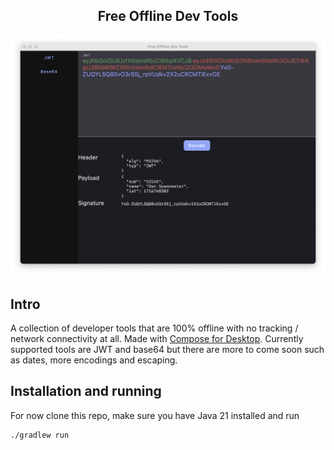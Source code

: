 <h2 align="center"> Free Offline Dev Tools</h2>

![fodt](./assets/fodt.jwt.screen.png)

## Intro
A collection of developer tools that are 100% offline with no tracking / network connectivity at all. Made with 
[Compose for Desktop](https://www.jetbrains.com/lp/compose-desktop/). Currently supported tools are JWT and base64 
but there are more to come soon such as dates, more encodings and escaping.

## Installation and running

For now clone this repo, make sure you have Java 21 installed and run
```
./gradlew run
```

